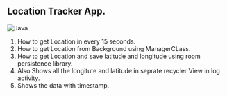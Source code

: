 ## Location Tracker App.

![Java](https://img.shields.io/badge/Language-Java-ed8217?logo=java)

1) How to get Location in every 15 seconds.
2) How to get Location from Background using ManagerCLass.
3) How to get Location and save latitude and longitude using room persistence library.
4) Also Shows all the longitute and latitude in seprate recycler View in log activity.
5) Shows the data with timestamp.
